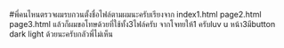 #พี่คนไหนตรวจผมรบกวนตั้งชื่อไฟล์ตามผมนะครับเรียงจาก index1.html page2.html page3.html  แล้วก็ผมขอโทษด้วยที่ใช้ทั้ง3ไฟล์ครับ จากโจทยให้1 ครับluv u หน้า3มีbutton dark light ด้วยนะครับกลัวพี่ไม่เห็น
